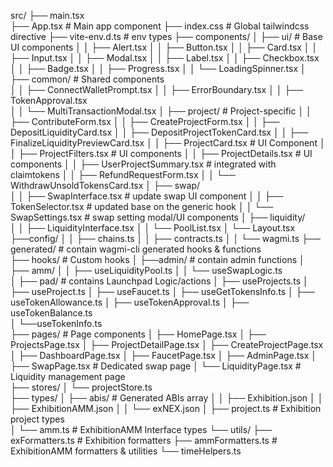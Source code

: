 src/
├── main.tsx                     
├── App.tsx                     # Main app component 
├── index.css                   # Global tailwindcss directive
├── vite-env.d.ts              # env types 
├── components/
│   ├── ui/                     # Base UI components
│   │   ├── Alert.tsx
│   │   ├── Button.tsx
│   │   ├── Card.tsx
│   │   ├── Input.tsx
│   │   ├── Modal.tsx
│   │   ├── Label.tsx
│   │   ├── Checkbox.tsx
│   │   ├── Badge.tsx
│   │   ├── Progress.tsx
│   │   └── LoadingSpinner.tsx
│   ├── common/                 # Shared components   
│   │   ├── ConnectWalletPrompt.tsx
│   │   ├── ErrorBoundary.tsx
│   │   ├── TokenApproval.tsx    
│   │   └── MultiTransactionModal.tsx
│   ├── project/                # Project-specific
│   │   ├── ContributeForm.tsx
│   │   ├── CreateProjectForm.tsx
│   │   ├── DepositLiquidityCard.tsx
│   │   ├── DepositProjectTokenCard.tsx
│   │   ├── FinalizeLiquidityPreviewCard.tsx
│   │   ├── ProjectCard.tsx     # UI Component
│   │   ├── ProjectFilters.tsx  # UI components
│   │   ├── ProjectDetails.tsx  # UI components 
│   │   ├── UserProjectSummary.tsx # integrated with claimtokens
│   │   ├── RefundRequestForm.tsx
│   │   └── WithdrawUnsoldTokensCard.tsx
│   ├── swap/                  
│   │   ├── SwapInterface.tsx # update swap UI component
│   │   ├── TokenSelector.tsx  # updated base on the generic hook
│   │   └── SwapSettings.tsx   # swap setting modal/UI components
│   ├── liquidity/              
│   │   ├── LiquidityInterface.tsx
│   │   └── PoolList.tsx
│   └── Layout.tsx        
├──config/
│   │   ├── chains.ts
│   │   ├── contracts.ts
│   │   └── wagmi.ts 
├── generated/ # contain wagmi-cli generated hooks & functions    
├── hooks/  # Custom hooks
│   ├──admin/ # contain admin functions
│   ├── amm/
│   │   ├── useLiquidityPool.ts 
│   │   └── useSwapLogic.ts                  
│   ├── pad/ # contains Launchpad Logic/actions
│   ├── useProjects.ts
│   ├── useProject.ts
│   ├── useFaucet.ts
│   ├── useGetTokensInfo.ts
│   ├── useTokenAllowance.ts
│   ├── useTokenApproval.ts
│   ├── useTokenBalance.ts                 
│   └──useTokenInfo.ts     
├── pages/                      # Page components
│   ├── HomePage.tsx
│   ├── ProjectsPage.tsx
│   ├── ProjectDetailPage.tsx
│   ├── CreateProjectPage.tsx
│   ├── DashboardPage.tsx
│   ├── FaucetPage.tsx
│   ├── AdminPage.tsx
│   ├── SwapPage.tsx            # Dedicated swap page
│   └── LiquidityPage.tsx       # Liquidity management page  
├── stores/
│   └── projectStore.ts           
├── types/
│   ├── abis/                   # Generated ABIs array
│   │   ├── Exhibition.json
│   │   ├── ExhibitionAMM.json
│   │   └── exNEX.json
│   ├── project.ts              # Exhibition project types                 
│   └── amm.ts                   # ExhibitionAMM Interface types
└── utils/
    ├── exFormatters.ts         # Exhibition formatters
    ├── ammFormatters.ts        # ExhibitionAMM formatters & utilities
    └── timeHelpers.ts

